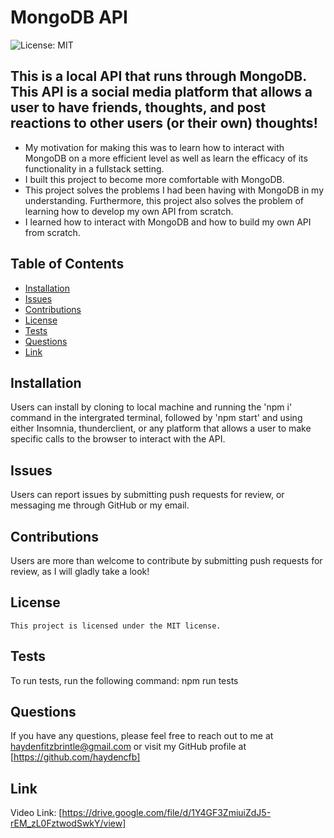 
  # MongoDB API
  ![License: MIT](https://img.shields.io/badge/License-MIT-yellow.svg)

  ## This is a local API that runs through MongoDB. This API is a social media platform that allows a user to have friends, thoughts, and post reactions to other users (or their own) thoughts!

  - My motivation for making this was to learn how to interact with MongoDB on a more efficient level as well as learn the efficacy of its functionality in a fullstack setting.
  - I built this project to become more comfortable with MongoDB.
  - This project solves the problems I had been having with MongoDB in my understanding. Furthermore, this project also solves the problem of learning how to develop my own API from scratch.
  - I learned how to interact with MongoDB and how to build my own API from scratch.

  ## Table of Contents
  - [Installation](#installation)
  - [Issues](#issues)
  - [Contributions](#contributions)
  - [License](#license)
  - [Tests](#tests)
  - [Questions](#questions)
  - [Link](#link)

  ## Installation
  Users can install by cloning to local machine and running the 'npm i' command in the intergrated terminal, followed by 'npm start' and using either Insomnia, thunderclient, or any platform that allows a user to make specific calls to the browser to interact with the API.

  ## Issues
  Users can report issues by submitting push requests for review, or messaging me through GitHub or my email.

  ## Contributions
  Users are more than welcome to contribute by submitting push requests for review, as I will gladly take a look!

  ## License
    This project is licensed under the MIT license.

  ## Tests
  To run tests, run the following command: npm run tests

  ## Questions
  If you have any questions, please feel free to reach out to me at haydenfitzbrintle@gmail.com or visit my GitHub profile at [https://github.com/haydencfb]

  ## Link
  Video Link: [https://drive.google.com/file/d/1Y4GF3ZmiuiZdJ5-rEM_zL0FztwodSwkY/view]